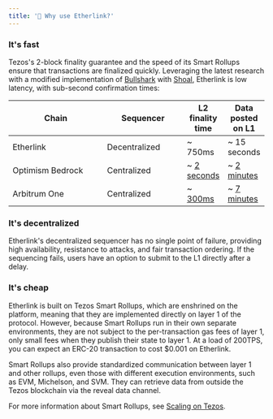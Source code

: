 ```yaml
---
title: '🤔 Why use Etherlink?'
---
```


### It's fast

Tezos's 2-block finality guarantee and the speed of its Smart Rollups ensure that transactions are finalized quickly.
Leveraging the latest research with a modified implementation of [Bullshark](https://arxiv.org/abs/2201.05677) with [Shoal](https://medium.com/aptoslabs/shoal-how-we-reduce-bullshark-latency-on-the-aptos-blockchain-44a600d977a1), Etherlink is low latency, with sub-second confirmation times:

<table><thead><tr><th width="170">Chain</th><th width="141.33333333333331">Sequencer</th><th>L2 finality time</th><th>Data posted on L1</th></tr></thead><tbody><tr><td>Etherlink</td><td>Decentralized</td><td>~ 750ms</td><td>~ 15 seconds</td></tr><tr><td>Optimism Bedrock</td><td>Centralized</td><td>~ <a href="https://community.optimism.io/docs/developers/build/differences/#blocks">2 seconds</a></td><td>~ <a href="https://optimistic.etherscan.io/batches">2 minutes</a></td></tr><tr><td>Arbitrum One</td><td>Centralized</td><td>~ <a href="https://arbiscan.io/">300ms</a></td><td>~ <a href="https://arbiscan.io/batches">7 minutes</a></td></tr></tbody></table>

### It's decentralized

Etherlink's decentralized sequencer has no single point of failure, providing high availability, resistance to attacks, and fair transaction ordering.
If the sequencing fails, users have an option to submit to the L1 directly after a delay.

### It's cheap

Etherlink is built on Tezos Smart Rollups, which are enshrined on the platform, meaning that they are implemented directly on layer 1 of the protocol.
However, because Smart Rollups run in their own separate environments, they are not subject to the per-transaction gas fees of layer 1, only small fees when they publish their state to layer 1.
At a load of 200TPS, you can expect an ERC-20 transaction to cost $0.001 on Etherlink.

Smart Rollups also provide standardized communication between layer 1 and other rollups, even those with different execution environments, such as EVM, Michelson, and SVM.
They can retrieve data from outside the Tezos blockchain via the reveal data channel.

For more information about Smart Rollups, see [Scaling on Tezos](../resources/scaling-on-tezos.md).

